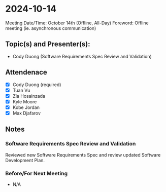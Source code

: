 <!-- 
USING REVISION 1.1
-->
# 2024-10-14
Meeting Date/Time: October 14th (Offline, All-Day)
Foreword: Offline meeting (ie. asynchronous communication)

## Topic(s) and Presenter(s):
- Cody Duong (Software Requirements Spec Review and Validation)

## Attendenace
- [x] Cody Duong (required)
- [x] Tuan Vu
- [x] Zia Hosainzada
- [x] Kyle Moore
- [x] Kobe Jordan
- [x] Max Djafarov

## Notes
### Software Requirements Spec Review and Validation
Reviewed new Software Requirements Spec and review updated Software Development Plan.

### Before/For Next Meeting
- N/A